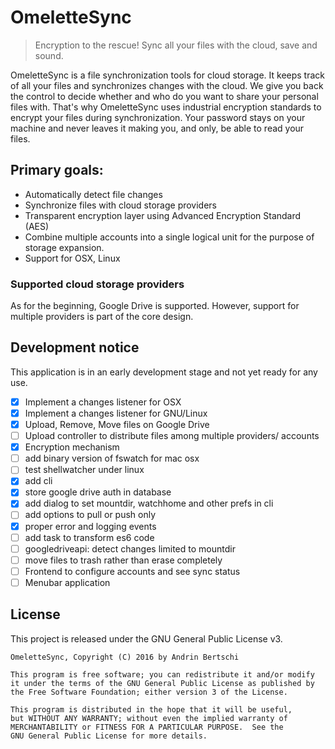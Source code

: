 # OmeletteSync

> Encryption to the rescue! Sync all your files with the cloud, save and sound.

OmeletteSync is a file synchronization tools for cloud storage.
It keeps track of all your files and synchronizes changes with the cloud. We give you back the control to decide whether and who do you want to share your personal files with. That's why OmeletteSync uses industrial encryption standards to encrypt your files during synchronization. Your password stays on your machine and never leaves it making you, and only, be able to read your files.

## Primary goals:

- Automatically detect file changes
- Synchronize files with cloud storage providers
- Transparent encryption layer using Advanced Encryption Standard (AES)
- Combine multiple accounts into a single logical unit for the purpose of storage expansion.
- Support for OSX, Linux

### Supported cloud storage providers
As for the beginning, Google Drive is supported.
However, support for multiple providers is part of the core design.

## Development notice

This application is in an early development stage and not yet ready for any use.

- [x] Implement a changes listener for OSX
- [x] Implement a changes listener for GNU/Linux
- [x] Upload, Remove, Move files on Google Drive
- [ ] Upload controller to distribute files among multiple providers/ accounts
- [x] Encryption mechanism
- [ ] add binary version of fswatch for mac osx
- [ ] test shellwatcher under linux
- [x] add cli
 - [x] store google drive auth in database
 - [x] add dialog to set mountdir, watchhome and other prefs in cli
 - [ ] add options to pull or push only
- [x] proper error and logging events
- [ ] add task to transform es6 code
- [ ] googledriveapi: detect changes limited to mountdir
- [ ] move files to trash rather than erase completely
- [ ] Frontend to configure accounts and see sync status
- [ ] Menubar application

## License
This project is released under the GNU General Public License v3.
```
OmeletteSync, Copyright (C) 2016 by Andrin Bertschi

This program is free software; you can redistribute it and/or modify
it under the terms of the GNU General Public License as published by
the Free Software Foundation; either version 3 of the License.

This program is distributed in the hope that it will be useful,
but WITHOUT ANY WARRANTY; without even the implied warranty of
MERCHANTABILITY or FITNESS FOR A PARTICULAR PURPOSE.  See the
GNU General Public License for more details.
```
